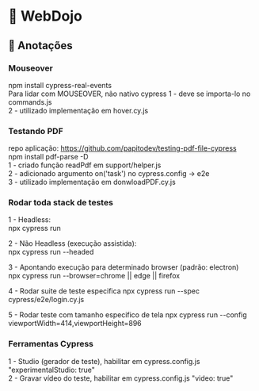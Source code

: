 # 🥋 WebDojo

## 🚀 Anotações

### Mouseover
npm install cypress-real-events  
Para lidar com MOUSEOVER, não nativo cypress
1 - deve se importa-lo no commands.js  
2 - utilizado implementação em hover.cy.js  

### Testando PDF
repo aplicação: https://github.com/papitodev/testing-pdf-file-cypress  
npm install pdf-parse -D  
1 - criado função readPdf em support/helper.js   
2 - adicionado argumento on('task') no cypress.config -> e2e  
3 - utilizado implementação em donwloadPDF.cy.js  

### Rodar toda stack de testes

1 - Headless:  
npx cypress run

2 - Não Headless (execução assistida):  
npx cypress run --headed

3 - Apontando execução para determinado browser (padrão: electron)   
npx cypress run --browser=chrome || edge || firefox

4 - Rodar suite de teste especifica
npx cypress run --spec cypress/e2e/login.cy.js

5 - Rodar teste com tamanho especifico de tela
npx cypress run --config viewportWidth=414,viewportHeight=896

### Ferramentas Cypress

1 - Studio (gerador de teste), habilitar em cypress.config.js "experimentalStudio: true"  
2 - Gravar vídeo do teste, habilitar em cypress.config.js "video: true"  
